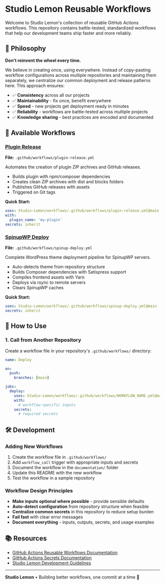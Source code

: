 # Studio Lemon Reusable Workflows

Welcome to Studio Lemon's collection of reusable GitHub Actions workflows. This repository contains battle-tested, standardized workflows that help our development teams ship faster and more reliably.

## 🎯 Philosophy

**Don't reinvent the wheel every time.**

We believe in creating once, using everywhere. Instead of copy-pasting workflow configurations across multiple repositories and maintaining them separately, we centralize our common deployment and release patterns here. This approach ensures:

- ✅ **Consistency** across all our projects
- ✅ **Maintainability** - fix once, benefit everywhere  
- ✅ **Speed** - new projects get deployment ready in minutes
- ✅ **Reliability** - workflows are battle-tested across multiple projects
- ✅ **Knowledge sharing** - best practices are encoded and documented

## 🚀 Available Workflows

### [Plugin Release](./documentation/plugin-release.md)
**File:** `.github/workflows/plugin-release.yml`

Automates the creation of plugin ZIP archives and GitHub releases.

- Builds plugin with npm/composer dependencies
- Creates clean ZIP archives with dist and blocks folders
- Publishes GitHub releases with assets
- Triggered on Git tags

**Quick Start:**
```yaml
uses: Studio-Lemon/workflows/.github/workflows/plugin-release.yml@main
with:
  plugin_name: 'my-plugin'
secrets: inherit
```

### [SpinupWP Deploy](./documentation/spinup-deploy.md) 
**File:** `.github/workflows/spinup-deploy.yml`

Complete WordPress theme deployment pipeline for SpinupWP servers.

- Auto-detects theme from repository structure
- Builds Composer dependencies with Satispress support  
- Compiles frontend assets with Yarn
- Deploys via rsync to remote servers
- Clears SpinupWP caches

**Quick Start:**
```yaml
uses: Studio-Lemon/workflows/.github/workflows/spinup-deploy.yml@main
secrets: inherit
```

## 📖 How to Use

### 1. Call from Another Repository

Create a workflow file in your repository's `.github/workflows/` directory:

```yaml
name: Deploy

on:
  push:
    branches: [main]

jobs:
  deploy:
    uses: Studio-Lemon/workflows/.github/workflows/WORKFLOW_NAME.yml@main
    with:
      # workflow-specific inputs
    secrets:
      # required secrets
```
## 🛠 Development

### Adding New Workflows

1. Create the workflow file in `.github/workflows/`
2. Add `workflow_call` trigger with appropriate inputs and secrets
3. Document the workflow in the `documentation/` folder
4. Update this README with the new workflow
5. Test the workflow in a sample repository

### Workflow Design Principles

- **Make inputs optional where possible** - provide sensible defaults
- **Auto-detect configuration** from repository structure when feasible  
- **Centralize common secrets** in this repository to reduce setup burden
- **Fail fast** with clear error messages
- **Document everything** - inputs, outputs, secrets, and usage examples

## 📚 Resources

- [GitHub Actions Reusable Workflows Documentation](https://docs.github.com/en/actions/using-workflows/reusing-workflows)
- [GitHub Actions Secrets Documentation](https://docs.github.com/en/actions/security-guides/encrypted-secrets)
- [Studio Lemon Development Guidelines](https://github.com/Studio-Lemon)

---

**Studio Lemon** • Building better workflows, one commit at a time 🍋